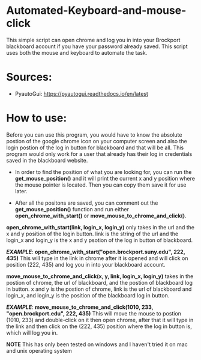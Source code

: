 # Automated-Keyboard-and-mouse-click
This simple script can open chrome and log you in into your Brockport blackboard account if you have your password already saved.
This script uses both the mouse and keyboard to automate the task.



# Sources:
* PyautoGui: https://pyautogui.readthedocs.io/en/latest


# How to use:

Before you can use this program, you would have to know the absolute postion of the google chrome icon on your computer screen and also the login postion of the log in button for blackboard and that will be all. This program would only work for a user that already has their log in credentials saved in the blackboard website.

* In order to find the position of what you are looking for, you can run the **get_mouse_position()** and it will print the current x and y position where the mouse pointer is located. Then you can copy them save it for use later.

* After all the positons are saved, you can comment out the **get_mouse_position()** function and run either **open_chrome_with_start()** or **move_mouse_to_chrome_and_click()**.

**open_chrome_with_start(link, login_x, login_y)** only takes in the url and the x and y position of the login button. 
link is the string of the url and the login_x and login_y is the x and y psotion of the log in button of blackboard.

***EXAMPLE***:
**open_chrome_with_start("open.brockport.suny.edu", 222, 435)**
This will type in the link in chrome after it is opened and will click on position (222, 435) and log you in into your blackboard account.

**move_mouse_to_chrome_and_click(x, y, link, login_x, login_y)** takes in the postion of chrome, the url of blackboard, and the postion of blackboard log in button. x and y is the postion of chrome, link is the url of blackboard and login_x, and login_y is the position of the blackboard log in button. 

***EXAMPLE***: 
**move_mouse_to_chrome_and_click(1010, 233, "open.brockport.edu", 222, 435)**
This will move the mouse to postion (1010, 233) and double-click on it then open chrome, after that it will type in the link and then click on the (222, 435) position where the log in button is, which will log you in.



**NOTE**
This has only been tested on windows and I haven't tried it on mac and unix operating system


